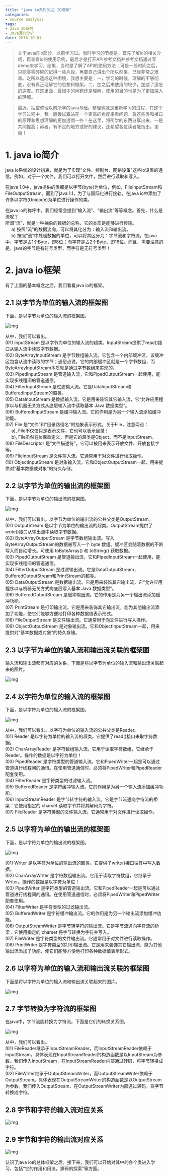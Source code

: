 ```yaml
---
title: "java io系列01之 IO框架"
categories: 
- source analysis
tags: 
- Java IO系列
- Java源码分析
date: 2016-10-01
---
```

> 关于java的io部分，以前学习过。当时学习的节奏是，首先了解io的相关介绍，再查看io的使用示例，最后才是打开API参考文档并参考文档通过写demo来学习。结果，当时是了解了API的使用方法；可是一段时间之后，只能零零碎碎的记得一些片段，再要自己讲出个所以然来，已经非常之艰难。之所以造成这种困境，我想主要是：一，学习的时候，理解的不够彻底，没有真正理解它的思想和框架。二，加之后来使用的较少，加速了遗忘的速度。在这里面，最根本的问题还是理解，使用的目的也是为了更加深入的理解。


> 最近，抽空整理以前所学的java基础。整理也就是重新学习的过程，在这个学习过程中，我一直尝试着站在一个更高的角度来看问题，将这些类和接口的原理和思想理解的更加透彻一些！在这里，将所学的东西分享出来，一是共同提高；再者，有不足的地方或好的建议，还希望各位读者能指出。谢谢！



<a name="anchor1"></a>
# 1. java io简介

java io系统的设计初衷，就是为了实现“文件、控制台、网络设备”这些io设置的通信。例如，对于一个文件，我们可以打开文件，然后进行读取和写入。

在java 1.0中，java提供的类都是以字节(byte)为单位，例如，FileInputStream和FileOutputStream。而到了java 1.1，为了与国际化进行接轨，在java io中添加了许多以字符(Unicode)为单位进行操作的类。

在java io的称呼中，我们经常会提到“输入流”、“输出流”等等概念。首先，什么是流呢？  
所谓“流”，就是一种抽象的数据的总称，它的本质是能够进行传输。  
&nbsp;&nbsp;&nbsp;&nbsp; a) 按照“流”的数据流向，可以将其化分为：输入流和输出流。  
&nbsp;&nbsp;&nbsp;&nbsp; b) 按照“流”中处理数据的单位，可以将其区分为：字节流和字符流。在java中，字节是占1个Byte，即8位；而字符是占2个Byte，即16位。而且，需要注意的是，java的字节是有符号类型，而字符是无符号类型！

 

<a name="anchor2"></a>
# 2. java io框架

有了上面的基本概念之后，我们看看java io的框架。

## 2.1 以字节为单位的输入流的框架图

下面，是以字节为单位的输入流的框架图。

![img](http://wangkuiwu.github.io/media/pic/java/io/io01.jpg)

从中，我们可以看出。  
(01) InputStream 是以字节为单位的输入流的超类。InputStream提供了read()接口从输入流中读取字节数据。  
(02) ByteArrayInputStream 是字节数组输入流。它包含一个内部缓冲区，该缓冲区包含从流中读取的字节；通俗点说，它的内部缓冲区就是一个字节数组，而ByteArrayInputStream本质就是通过字节数组来实现的。  
(03) PipedInputStream 是管道输入流，它和PipedOutputStream一起使用，能实现多线程间的管道通信。  
(04) FilterInputStream 是过滤输入流。它是DataInputStream和BufferedInputStream的超类。  
(05) DataInputStream 是数据输入流。它是用来装饰其它输入流，它“允许应用程序以与机器无关方式从底层输入流中读取基本 Java 数据类型”。  
(06) BufferedInputStream 是缓冲输入流。它的作用是为另一个输入流添加缓冲功能。  
(07) File 是“文件”和“目录路径名”的抽象表示形式。关于File，注意两点：  
&nbsp;&nbsp;&nbsp;&nbsp; a), File不仅仅只是表示文件，它也可以表示目录！  
&nbsp;&nbsp;&nbsp;&nbsp; b), File虽然在io保重定义，但是它的超类是Object，而不是InputStream。  
(08) FileDescriptor 是“文件描述符”。它可以被用来表示开放文件、开放套接字等。  
(09) FileInputStream 是文件输入流。它通常用于对文件进行读取操作。  
(10) ObjectInputStream 是对象输入流。它和ObjectOutputStream一起，用来提供对“基本数据或对象”的持久存储。


## 2.2 以字节为单位的输出流的框架图

下面，是以字节为单位的输出流的框架图。

![img](http://wangkuiwu.github.io/media/pic/java/io/io02.jpg)

从中，我们可以看出。以字节为单位的输出流的公共父类是OutputStream。  
(01) OutputStream 是以字节为单位的输出流的超类。OutputStream提供了write()接口从输出流中读取字节数据。  
(02) ByteArrayOutputStream 是字节数组输出流。写入ByteArrayOutputStream的数据被写入一个 byte 数组。缓冲区会随着数据的不断写入而自动增长。可使用 toByteArray() 和 toString() 获取数据。  
(03) PipedOutputStream 是管道输出流，它和PipedInputStream一起使用，能实现多线程间的管道通信。  
(04) FilterOutputStream 是过滤输出流。它是DataOutputStream，BufferedOutputStream和PrintStream的超类。  
(05) DataOutputStream 是数据输出流。它是用来装饰其它输出流，它“允许应用程序以与机器无关方式向底层写入基本 Java 数据类型”。  
(06) BufferedOutputStream 是缓冲输出流。它的作用是为另一个输出流添加缓冲功能。  
(07) PrintStream 是打印输出流。它是用来装饰其它输出流，能为其他输出流添加了功能，使它们能够方便地打印各种数据值表示形式。  
(08) FileOutputStream 是文件输出流。它通常用于向文件进行写入操作。  
(09) ObjectOutputStream 是对象输出流。它和ObjectInputStream一起，用来提供对“基本数据或对象”的持久存储。  

 

## 2.3 以字节为单位的输入流和输出流关联的框架图

输入流和输出流都有对应的关系，下面是将以字节为单位的输入流和输出流关联起来的图片。

![img](http://wangkuiwu.github.io/media/pic/java/io/io03.jpg)


## 2.4 以字符为单位的输入流的框架图

下面，是以字符为单位的输入流的框架图。

![img](http://wangkuiwu.github.io/media/pic/java/io/io04.jpg)

从中，我们可以看出。以字符为单位的输入流的公共父类是Reader。  
(01) Reader 是以字符为单位的输入流的超类。它提供了read()接口来取字符数据。  
(02) CharArrayReader 是字符数组输入流。它用于读取字符数组，它继承于Reader。操作的数据是以字符为单位！  
(03) PipedReader 是字符类型的管道输入流。它和PipedWriter一起是可以通过管道进行线程间的通讯。在使用管道通信时，必须将PipedWriter和PipedReader配套使用。  
(04) FilterReader 是字符类型的过滤输入流。  
(05) BufferedReader 是字符缓冲输入流。它的作用是为另一个输入流添加缓冲功能。  
(06) InputStreamReader 是字节转字符的输入流。它是字节流通向字符流的桥梁：它使用指定的 charset 读取字节并将其解码为字符。  
(07) FileReader 是字符类型的文件输入流。它通常用于对文件进行读取操作。

 

## 2.5 以字符为单位的输出流的框架图

下面，是以字符为单位的输出流的框架图。

![img](http://wangkuiwu.github.io/media/pic/java/io/io05.jpg)

(01) Writer 是以字符为单位的输出流的超类。它提供了write()接口往其中写入数据。  
(02) CharArrayWriter 是字符数组输出流。它用于读取字符数组，它继承于Writer。操作的数据是以字符为单位！  
(03) PipedWriter 是字符类型的管道输出流。它和PipedReader一起是可以通过管道进行线程间的通讯。在使用管道通信时，必须将PipedWriter和PipedWriter配套使用。  
(04) FilterWriter 是字符类型的过滤输出流。  
(05) BufferedWriter 是字符缓冲输出流。它的作用是为另一个输出流添加缓冲功能。  
(06) OutputStreamWriter 是字节转字符的输出流。它是字节流通向字符流的桥梁：它使用指定的 charset 将字节转换为字符并写入。  
(07) FileWriter 是字符类型的文件输出流。它通常用于对文件进行读取操作。  
(08) PrintWriter 是字符类型的打印输出流。它是用来装饰其它输出流，能为其他输出流添加了功能，使它们能够方便地打印各种数据值表示形式。

 

## 2.6 以字符为单位的输入流和输出流关联的框架图

下面是将以字符为单位的输入流和输出流关联起来的图片。

![img](http://wangkuiwu.github.io/media/pic/java/io/io06.jpg)

## 2.7 字节转换为字符流的框架图

在java中，字节流能转换为字符流，下面是它们的转换关系图。

![img](http://wangkuiwu.github.io/media/pic/java/io/io07.jpg)

从中，我们可以看出。  
(01) FileReader继承于InputStreamReader，而InputStreamReader依赖于InputStream。具体表现在InputStreamReader的构造函数是以InputStream为参数。我们传入InputStream，在InputStreamReader内部通过转码，将字节转换成字符。  
(02) FileWriter继承于OutputStreamWriter，而OutputStreamWriter依赖于OutputStream。具体表现在OutputStreamWriter的构造函数是以OutputStream为参数。我们传入OutputStream，在OutputStreamWriter内部通过转码，将字节转换成字符。

 

## 2.8 字节和字符的输入流对应关系

![img](http://wangkuiwu.github.io/media/pic/java/io/io08.jpg)

## 2.9 字节和字符的输出流对应关系

![img](http://wangkuiwu.github.io/media/pic/java/io/io09.jpg)

认识了java io的总体框架之后。接下来，我们可以开始对其中的各个类进入学习，包括“它的作用和用法，源码的探索”等方面。
